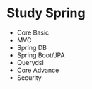 # Study Spring
- Core Basic
- MVC
- Spring DB
- Spring Boot/JPA
- Querydsl
- Core Advance
- Security
